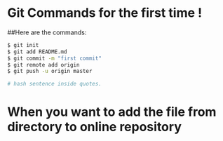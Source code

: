 # Git Commands for the <b>first time</b> !

##Here are the commands:

```sh
$ git init
$ git add README.md
$ git commit -m "first commit"
$ git remote add origin 
$ git push -u origin master

# hash sentence inside quotes.
```
# When you want to add the file from directory to online repository